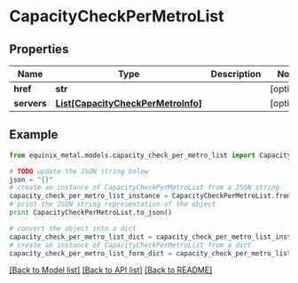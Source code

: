 # CapacityCheckPerMetroList


## Properties
Name | Type | Description | Notes
------------ | ------------- | ------------- | -------------
**href** | **str** |  | [optional] 
**servers** | [**List[CapacityCheckPerMetroInfo]**](CapacityCheckPerMetroInfo.md) |  | [optional] 

## Example

```python
from equinix_metal.models.capacity_check_per_metro_list import CapacityCheckPerMetroList

# TODO update the JSON string below
json = "{}"
# create an instance of CapacityCheckPerMetroList from a JSON string
capacity_check_per_metro_list_instance = CapacityCheckPerMetroList.from_json(json)
# print the JSON string representation of the object
print CapacityCheckPerMetroList.to_json()

# convert the object into a dict
capacity_check_per_metro_list_dict = capacity_check_per_metro_list_instance.to_dict()
# create an instance of CapacityCheckPerMetroList from a dict
capacity_check_per_metro_list_form_dict = capacity_check_per_metro_list.from_dict(capacity_check_per_metro_list_dict)
```
[[Back to Model list]](../README.md#documentation-for-models) [[Back to API list]](../README.md#documentation-for-api-endpoints) [[Back to README]](../README.md)


